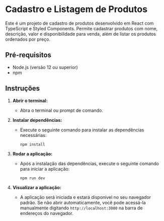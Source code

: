 # Cadastro e Listagem de Produtos

Este é um projeto de cadastro de produtos desenvolvido em React com TypeScript e Styled Components. Permite cadastrar produtos com nome, descrição, valor e disponibilidade para venda, além de listar os produtos ordenados por preço.

## Pré-requisitos

- Node.js (versão 12 ou superior)
- npm

## Instruções

1. **Abrir o terminal:**
   - Abra o terminal ou prompt de comando.

2. **Instalar dependências:**
   - Execute o seguinte comando para instalar as dependências necessárias:
     ```
     npm install
     ```

3. **Rodar a aplicação:**
   - Após a instalação das dependências, execute o seguinte comando para iniciar a aplicação:
     ```
     npm run dev
     ```

4. **Visualizar a aplicação:**
   - A aplicação será iniciada e estará disponível no seu navegador padrão. Se não abrir automaticamente, você pode acessá-la manualmente digitando `http://localhost:3000` na barra de endereços do navegador.
